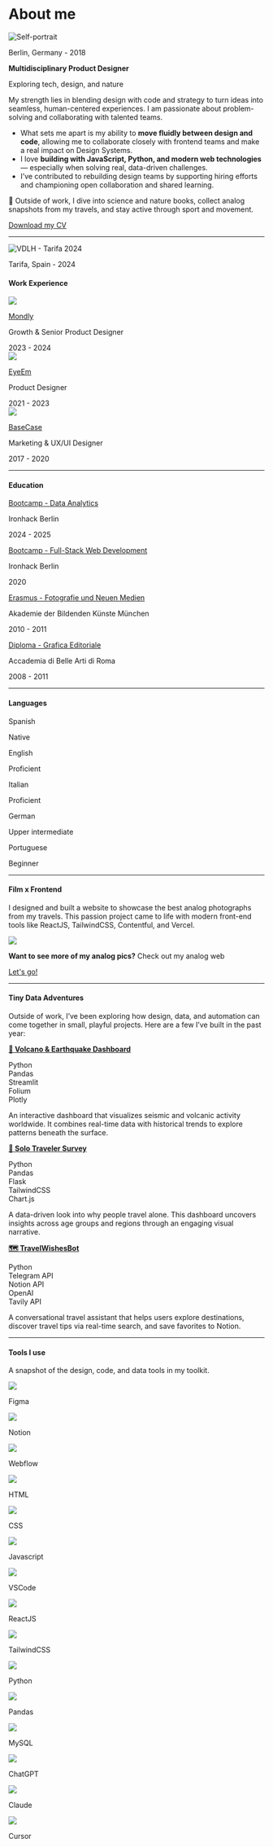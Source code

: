 # About me

![Self-portrait](images/vdlh-selfportrait.JPEG)

<p class="photo-footnote">Berlin, Germany - 2018</p>

<h4 style="margin:0">Multidisciplinary Product Designer</h4>
<p class="subtext">Exploring tech, design, and nature</p>

My strength lies in blending design with code and strategy to turn ideas into seamless, human-centered experiences. I am passionate about problem-solving and collaborating with talented teams.

<ul>
    <li>What sets me apart is my ability to <strong>move fluidly between design and code</strong>, allowing me to collaborate closely with frontend teams and make a real impact on Design Systems.</li>
    <li>I love <strong>building with JavaScript, Python, and modern web technologies</strong> — especially when solving real, data-driven challenges.</li>
    <li>I’ve contributed to rebuilding design teams by supporting hiring efforts and championing open collaboration and shared learning.</li>
</ul>

🌿 Outside of work, I dive into science and nature books, collect analog snapshots from my travels, and stay active through sport and movement.

<div class="home-about-links">
      <div class="about-links">
            <a class="btn-connect circled" href="https://www.linkedin.com/in/veronicadeleonh/" target=_blank><span class="fip" style="background-image: url(/images/linkedin.svg)"></span></a>
            <a class="btn-connect circled" href="https://github.com/veronicadeleonh" target=_blank><span class="fip" style="background-image: url(/images/github.svg)"></span></a>
            <a class="btn-connect circled" href="https://instagram.com/veronicadeleonh" target=_blank><span class="fip" style="background-image: url(images/instagram.svg)"></span></a>
      </div>
      <a class="btn-connect rounded arrow" href="images/vdlh-cv.pdf">Download my CV</a>
      <!-- <span class="fip" style="background-image: url(images/arrow-bottom.svg)">  -->
</div>

<hr>

![VDLH - Tarifa 2024](images/vdlh-tarifa.jpg)

<p class="photo-footnote">Tarifa, Spain - 2024</p>

#### Work Experience

<div class="card-background card-big-margin flex-grid">
    <div class="card-icon-title-and-description">
        <div class="card-icon">
            <img src="images/work-mondly.svg">
        </div>
        <div class="card-description">
        <a href="https://mondly.com/" target="_blank">
            <p class="card-title">Mondly<span class="fi" style="background-image: url(images/ext-link.svg)"></p>
        </a>
            <p class="card-paragraph">Growth & Senior Product Designer</p>
        </div>
    </div>
    <div class="card-year">
        2023 - 2024
    </div>
</div>

<div class="card-background card-big-margin flex-grid">
    <div class="card-icon-title-and-description">
        <div class="card-icon">
            <img src="images/work-eyeem.svg">
        </div>
        <div class="card-description">
        <a href="https://eyeem.com" target="_blank">
            <p class="card-title">EyeEm<span class="fi" style="background-image: url(images/ext-link.svg)"></p>
        </a>
            <p class="card-paragraph">Product Designer</p>
        </div>
    </div>
    <div class="card-year">
        2021 - 2023
    </div>
</div>

<div class="card-background card-big-margin flex-grid">
    <div class="card-icon-title-and-description">
        <div class="card-icon">
            <img src="images/work-basecase.svg">
        </div>
        <div class="card-description">
        <a href="https://basecase.com/" target="_blank">
            <p class="card-title">BaseCase<span class="fi" style="background-image: url(images/ext-link.svg)"></p>
        </a>
            <p class="card-paragraph">Marketing & UX/UI Designer</p>
        </div>
    </div>
    <div class="card-year">
        2017 - 2020
    </div>
</div>

<hr>

#### Education

<div class="card-background card-big-margin flex-grid">
    <div class="card-description">
    <a href="https://www.ironhack.com/" target="_blank">
        <p class="card-title">Bootcamp - Data Analytics<span class="fi" style="background-image: url(images/ext-link.svg)"></p>
    </a>
        <p class="card-paragraph">Ironhack Berlin <span class="fi" style="background-image: url(images/de.svg)"></p>
    </div>
    <div class="card-year">
        2024 - 2025
    </div>
</div>

<div class="card-background card-big-margin flex-grid">
    <div class="card-description">
    <a href="https://www.ironhack.com/" target="_blank">
        <p class="card-title">Bootcamp - Full-Stack Web Development<span class="fi" style="background-image: url(images/ext-link.svg)"></p>
    </a>
        <p class="card-paragraph">Ironhack Berlin <span class="fi" style="background-image: url(images/de.svg)"></p>
    </div>
    <div class="card-year">
        2020
    </div>
</div>

<div class="card-background card-big-margin flex-grid">
    <div class="card-description">
    <a href="https://www.adbk.de/" target="_blank">
        <p class="card-title">
            Erasmus - Fotografie und Neuen Medien<span class="fi" style="background-image: url(images/ext-link.svg)"></span></p>
    </a>
        <p class="card-paragraph">Akademie der Bildenden Künste München <span class="fi" style="background-image: url(images/de.svg)"></p>
    </div>
    <div class="card-year">
        2010 - 2011
    </div>
</div>

<div class="card-background card-big-margin flex-grid">
    <div class="card-description">
    <a href="https://abaroma.it/" target="_blank">
        <p class="card-title">Diploma - Grafica Editoriale<span class="fi" style="background-image: url(images/ext-link.svg)"></p>
    </a>
        <p class="card-paragraph">Accademia di Belle Arti di Roma <span class="fi" style="background-image: url(images/it.svg)"></p>
    </div>
    <div class="card-year">
        2008 - 2011
    </div>
</div>

<hr>

#### Languages

<div class="card-background card-big-margin flex-grid">
    <div class="card-description">
        <p class="card-title">Spanish <span class="fi" style="background-image: url(images/ve.svg)"></span></p>
    </div>
    <div class="language-and-dot-container">
        <div class="card-year">
            Native
        </div>
        <div class="dot-container">
                <span class="dot yellow-dot"></span>
                <span class="dot yellow-dot"></span>
                <span class="dot yellow-dot"></span>
                <span class="dot yellow-dot"></span>
                <span class="dot yellow-dot"></span>
            </div>
    </div>
</div>

<div class="card-background card-big-margin flex-grid">
    <div class="card-description">
        <p class="card-title">English <span class="fi" style="background-image: url(images/gb.svg)"></span></p>
    </div>
    <div class="language-and-dot-container">
        <div class="card-year">
            Proficient
        </div>
        <div class="dot-container">
            <span class="dot yellow-dot"></span>
            <span class="dot yellow-dot"></span>
            <span class="dot yellow-dot"></span>
            <span class="dot yellow-dot"></span>
            <span class="dot gray-dot"></span>
        </div>
    </div>
</div>

<div class="card-background card-big-margin flex-grid">
    <div class="card-description">
        <p class="card-title">Italian <span class="fi" style="background-image: url(images/it.svg)"></span></p>
    </div>
    <div class="language-and-dot-container">
        <div class="card-year">
            Proficient
        </div>
        <div class="dot-container">
            <span class="dot yellow-dot"></span>
            <span class="dot yellow-dot"></span>
            <span class="dot yellow-dot"></span>
            <span class="dot yellow-dot"></span>
            <span class="dot gray-dot"></span>
        </div>
    </div>
</div>

<div class="card-background card-big-margin flex-grid">
    <div class="card-description">
        <p class="card-title">German <span class="fi" style="background-image: url(images/de.svg)"></span></p>
    </div>
    <div class="language-and-dot-container">
        <div class="card-year">
            Upper intermediate
        </div>
        <div class="dot-container">
            <span class="dot yellow-dot"></span>
            <span class="dot yellow-dot"></span>
            <span class="dot yellow-dot"></span>
            <span class="dot gray-dot"></span>
            <span class="dot gray-dot"></span>
        </div>
    </div>
</div>

<div class="card-background card-big-margin flex-grid">
    <div class="card-description">
        <p class="card-title">Portuguese <span class="fi" style="background-image: url(images/br.svg)"></span></p>
    </div>
    <div class="language-and-dot-container">
        <div class="card-year">
            Beginner
        </div>
        <div class="dot-container">
            <span class="dot yellow-dot"></span>
            <span class="dot gray-dot"></span>
            <span class="dot gray-dot"></span>
            <span class="dot gray-dot"></span>
            <span class="dot gray-dot"></span>
        </div>
    </div>
</div>

<div style="display:none">
    #### A bit about my path

    I grew up on a small Caribbean island, fascinated by computers, creativity, and crafts. That curiosity guided me toward design, code, and systems thinking — eventually shaping my path into Product Design.

    - My curiosity led me to explore design, code, and visual storytelling — starting with Dreamweaver and Flash courses way back 😅.

    - I studied **Editorial Design** in Italy, with an ERASMUS year at **ADBK Munich** that sparked my passion for photography and connected me with the art world.

    - After freelancing and co-founding a GbR, I moved to Berlin and joined **BaseCase**, where I transitioned from marketing design into **UX/UI** on a SaaS software team.

    - I later designed for **EyeEm** and **Mondly (Pearson)**, collaborating with cross-functional teams on global products in photography, language learning, and growth.

    - Along the way, I completed bootcamps in **Full-Stack Web Development** and **Data Analytics** — blending design with code and data has become where I thrive.

    - I keep building tools for fun: often driven by curiosity and a love for learning.

</div>

<hr>

#### Film x Frontend

<p>I designed and built a website to showcase the best analog photographs from my travels. This passion project came to life with modern front-end tools like ReactJS, TailwindCSS, Contentful, and Vercel.</p>

<div class="card-link flex-grid">
    <img class="image-thumb" src="images/analog-web-preview.png">
    <div><p><strong>Want to see more of my analog pics?</strong> Check out my analog web</p>
    <a class="btn-connect rounded btn-white arrow" href="https://analog.veronicadeleonh.de">Let's go! <span class="fi" style="background-image:url(/images/arrow-right.svg)"></span></a>
    </div>
</div>

<hr>

#### Tiny Data Adventures

<p>Outside of work, I’ve been exploring how design, data, and automation can come together in small, playful projects. Here are a few I’ve built in the past year:</p>

<div class="card-background card-big-margin">
    <div class="flex-column gap-8">
        <a href="https://github.com/veronicadeleonh/earthquakes-volcanoes" target="_blank">
            <p class="card-title"><strong>🌋 Volcano & Earthquake Dashboard</strong><span class="fi" style="background-image: url(images/ext-link.svg)"></span></p>
        </a>
        <div class="flex-wrap">
            <div class="label-grey">Python</div>
            <div class="label-grey">Pandas</div>
            <div class="label-grey">Streamlit</div>
            <div class="label-grey">Folium</div>
            <div class="label-grey">Plotly</div>
        </div>
        <p>An interactive dashboard that visualizes seismic and volcanic activity worldwide. It combines real-time data with historical trends to explore patterns beneath the surface.</p>
     </div>
</div>

<div class="card-background card-big-margin">
    <div class="flex-column gap-8">
        <a href="hhttps://github.com/veronicadeleonh/solo-traveler-survey" target="_blank">
            <p class="card-title"><strong>🎒 Solo Traveler Survey</strong><span class="fi" style="background-image: url(images/ext-link.svg)"></span></p>
        </a>
        <div class="flex-wrap">
            <div class="label-grey">Python</div>
            <div class="label-grey">Pandas</div>
            <div class="label-grey">Flask</div>
            <div class="label-grey">TailwindCSS</div>
            <div class="label-grey">Chart.js</div>
        </div>
        <p>A data-driven look into why people travel alone. This dashboard uncovers insights across age groups and regions through an engaging visual narrative.</p>
     </div>
</div>

<div class="card-background card-big-margin">
    <div class="flex-column gap-8">
        <a href="https://github.com/veronicadeleonh/travel-wishes-bot" target="_blank">
            <p class="card-title"><strong>🗺️ TravelWishesBot</strong><span class="fi" style="background-image: url(images/ext-link.svg)"></span></p>
        </a>
        <div class="flex-wrap">
            <div class="label-grey">Python</div>
            <div class="label-grey">Telegram API</div>
            <div class="label-grey">Notion API</div>
            <div class="label-grey">OpenAI</div>
            <div class="label-grey">Tavily API</div>
        </div>
        <p>A conversational travel assistant that helps users explore destinations, discover travel tips via real-time search, and save favorites to Notion.</p>
     </div>
</div>

<hr>

#### Tools I use

A snapshot of the design, code, and data tools in my toolkit.

<div class="flex-grid">
    <div class="card-background-stack card-small-margin col-3 gap-16">
        <div class="card-icon">
            <img src="images/stack-figma.svg">
        </div>
        <p class="card-title">Figma</p>
    </div>  
    <div class="card-background-stack card-small-margin col-3 gap-16">
            <div class="card-icon">
                <img src="images/stack-notion.svg">
            </div>
            <p class="card-title">Notion</p>
    </div>
        <div class="card-background-stack card-small-margin col-3 gap-16">
            <div class="card-icon">
                <img src="images/stack-webflow.svg">
            </div>
            <p class="card-title">Webflow</p>
    </div>       
</div>

<div class="flex-grid">
    <div class="card-background-stack card-small-margin col-3 gap-16">
            <div class="card-icon">
                <img src="images/stack-html5.svg">
            </div>
            <p class="card-title">HTML</p>
    </div>
        <div class="card-background-stack card-small-margin col-3 gap-16">
            <div class="card-icon">
                <img src="images/stack-css3.svg">
            </div>
            <p class="card-title">CSS</p>
    </div>
    <div class="card-background-stack card-small-margin col-3 gap-16">
        <div class="card-icon">
            <img src="images/stack-javascript.svg">
        </div>
        <p class="card-title">Javascript</p>
    </div>         
</div>

<div class="flex-grid">
    <div class="card-background-stack card-small-margin col-3 gap-16">
        <div class="card-icon">
            <img src="images/stack-visual-studio-code.svg">
        </div>
        <p class="card-title">VSCode</p>
    </div>  
    <div class="card-background-stack card-small-margin col-3 gap-16">
            <div class="card-icon">
                <img src="images/stack-react.svg">
            </div>
            <p class="card-title">ReactJS</p>
    </div>
        <div class="card-background-stack card-small-margin col-3 gap-16">
            <div class="card-icon">
                <img src="images/stack-tailwindcss.svg">
            </div>
            <p class="card-title">TailwindCSS</p>
    </div>       
</div>

<div class="flex-grid">
    <div class="card-background-stack card-small-margin col-3 gap-16">
        <div class="card-icon">
            <img src="images/stack-python.svg">
        </div>
        <p class="card-title">Python</p>
    </div>  
    <div class="card-background-stack card-small-margin col-3 gap-16">
            <div class="card-icon">
                <img src="images/stack-pandas.svg">
            </div>
            <p class="card-title">Pandas</p>
    </div>
        <div class="card-background-stack card-small-margin col-3 gap-16">
            <div class="card-icon">
                <img src="images/stack-mysql-blue.svg">
            </div>
            <p class="card-title">MySQL</p>
    </div>       
</div>

<div class="flex-grid">
    <div class="card-background-stack card-small-margin col-3 gap-16">
            <div class="card-icon">
                <img src="images/stack-chatgpt.svg">
            </div>
            <p class="card-title">ChatGPT</p>
    </div>
    <div class="card-background-stack card-small-margin col-3 gap-16">
        <div class="card-icon">
            <img src="images/stack-claude.svg">
        </div>
        <p class="card-title">Claude</p>
    </div>  
        <div class="card-background-stack card-small-margin col-3 gap-16">
            <div class="card-icon">
                <img src="images/stack-cursor.svg">
            </div>
            <p class="card-title">Cursor</p>
    </div>       
</div>
